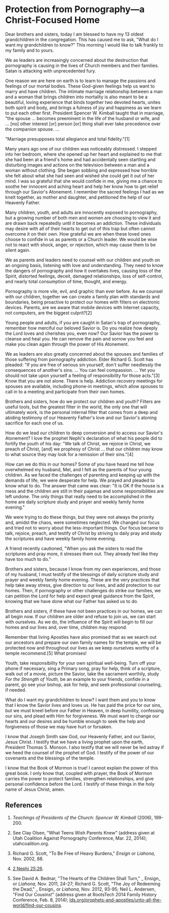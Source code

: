 # Protection from Pornography—a Christ-Focused Home

Dear brothers and sisters, today I am blessed to have my 13 oldest
grandchildren in the congregation. This has caused me to ask, "What do I want
my grandchildren to know?" This morning I would like to talk frankly to my
family and to yours.

We as leaders are increasingly concerned about the destruction that
pornography is causing in the lives of Church members and their families.
Satan is attacking with unprecedented fury.

One reason we are here on earth is to learn to manage the passions and
feelings of our mortal bodies. These God-given feelings help us want to marry
and have children. The intimate marriage relationship between a man and a
woman that brings children into mortality is also meant to be a beautiful,
loving experience that binds together two devoted hearts, unites both spirit
and body, and brings a fulness of joy and happiness as we learn to put each
other first. President Spencer W. Kimball taught that in marriage, "the spouse
... becomes preeminent in the life of the husband or wife, and ... [no] other
interest [or] person [or] thing shall ever take precedence over the companion
spouse. ...

"Marriage presupposes total allegiance and total fidelity."[1]

Many years ago one of our children was noticeably distressed. I stepped into
her bedroom, where she opened up her heart and explained to me that she had
been at a friend's home and had accidentally seen startling and disturbing
images and actions on the television between a man and a woman without
clothing. She began sobbing and expressed how horrible she felt about what she
had seen and wished she could get it out of her mind. I was so grateful that
she would confide in me, giving me a chance to soothe her innocent and aching
heart and help her know how to get relief through our Savior's Atonement. I
remember the sacred feelings I had as we knelt together, as mother and
daughter, and petitioned the help of our Heavenly Father.

Many children, youth, and adults are innocently exposed to pornography, but a
growing number of both men and women are choosing to view it and are drawn
back repeatedly until it becomes an addiction. These individuals may desire
with all of their hearts to get out of this trap but often cannot overcome it
on their own. How grateful we are when these loved ones choose to confide in
us as parents or a Church leader. We would be wise not to react with shock,
anger, or rejection, which may cause them to be silent again.

We as parents and leaders need to counsel with our children and youth on an
ongoing basis, listening with love and understanding. They need to know the
dangers of pornography and how it overtakes lives, causing loss of the Spirit,
distorted feelings, deceit, damaged relationships, loss of self-control, and
nearly total consumption of time, thought, and energy.

Pornography is more vile, evil, and graphic than ever before. As we counsel
with our children, together we can create a family plan with standards and
boundaries, being proactive to protect our homes with filters on electronic
devices. Parents, are we aware that mobile devices with Internet capacity, not
computers, are the biggest culprit?[2]

Young people and adults, if you are caught in Satan's trap of pornography,
remember how merciful our beloved Savior is. Do you realize how deeply the
Lord loves and cherishes you, even now? Our Savior has the power to cleanse
and heal you. He can remove the pain and sorrow you feel and make you clean
again through the power of His Atonement.

We as leaders are also greatly concerned about the spouses and families of
those suffering from pornography addiction. Elder Richard G. Scott has
pleaded: "If you are free of serious sin yourself, don't suffer needlessly the
consequences of another's sins. ... You can feel compassion. ... Yet you should
not take upon yourself a feeling of responsibility for those acts."[3] Know
that you are not alone. There is help. Addiction recovery meetings for spouses
are available, including phone-in meetings, which allow spouses to call in to
a meeting and participate from their own homes.

Brothers and sisters, how do we protect our children and youth? Filters are
useful tools, but the greatest filter in the world, the only one that will
ultimately work, is the personal internal filter that comes from a deep and
abiding testimony of our Heavenly Father's love and our Savior's atoning
sacrifice for each one of us.

How do we lead our children to deep conversion and to access our Savior's
Atonement? I love the prophet Nephi's declaration of what his people did to
fortify the youth of his day: "We talk of Christ, we rejoice in Christ, we
preach of Christ, [and] we prophesy of Christ ... that our children may know to
what source they may look for a remission of their sins."[4]

How can we do this in our homes? Some of you have heard me tell how
overwhelmed my husband, Mel, and I felt as the parents of four young children.
As we faced the challenges of parenting and keeping up with the demands of
life, we were desperate for help. We prayed and pleaded to know what to do.
The answer that came was clear: "It is OK if the house is a mess and the
children are still in their pajamas and some responsibilities are left undone.
The only things that really need to be accomplished in the home are daily
scripture study and prayer and weekly family home evening."

We were trying to do these things, but they were not always the priority and,
amidst the chaos, were sometimes neglected. We changed our focus and tried not
to worry about the less-important things. Our focus became to talk, rejoice,
preach, and testify of Christ by striving to daily pray and study the
scriptures and have weekly family home evening.

A friend recently cautioned, "When you ask the sisters to read the scriptures
and pray more, it stresses them out. They already feel like they have too much
to do."

Brothers and sisters, because I know from my own experiences, and those of my
husband, I must testify of the blessings of daily scripture study and prayer
and weekly family home evening. These are the very practices that help take
away stress, give direction to our lives, and add protection to our homes.
Then, if pornography or other challenges do strike our families, we can
petition the Lord for help and expect great guidance from the Spirit, knowing
that we have done what our Father has asked us to do.

Brothers and sisters, if these have not been practices in our homes, we can
all begin now. If our children are older and refuse to join us, we can start
with ourselves. As we do, the influence of the Spirit will begin to fill our
homes and our lives and, over time, children may respond.

Remember that living Apostles have also promised that as we search out our
ancestors and prepare our own family names for the temple, we will be
protected now and throughout our lives as we keep ourselves worthy of a temple
recommend.[5] What promises!

Youth, take responsibility for your own spiritual well-being. Turn off your
phone if necessary, sing a Primary song, pray for help, think of a scripture,
walk out of a movie, picture the Savior, take the sacrament worthily, study
_For the Strength of Youth,_ be an example to your friends, confide in a
parent, go see your bishop, ask for help, and seek professional counseling, if
needed.

What do I want my grandchildren to know? I want them and you to know that I
know the Savior lives and loves us. He has paid the price for our sins, but we
must kneel before our Father in Heaven, in deep humility, confessing our sins,
and plead with Him for forgiveness. We must want to change our hearts and our
desires and be humble enough to seek the help and forgiveness of those we may
have hurt or forsaken.

I know that Joseph Smith saw God, our Heavenly Father, and our Savior, Jesus
Christ. I testify that we have a living prophet upon the earth, President
Thomas S. Monson. I also testify that we will never be led astray if we heed
the counsel of the prophet of God. I testify of the power of our covenants and
the blessings of the temple.

I know that the Book of Mormon is true! I cannot explain the power of this
great book. I only know that, coupled with prayer, the Book of Mormon carries
the power to protect families, strengthen relationships, and give personal
confidence before the Lord. I testify of these things in the holy name of
Jesus Christ, amen.

## References

  1.  _Teachings of Presidents of the Church: Spencer W. Kimball_ (2006), 199-200.

  2.  See Clay Olsen, "What Teens Wish Parents Knew" (address given at Utah Coalition Against Pornography Conference, Mar. 22, 2014); utahcoalition.org.

  3.  Richard G. Scott, "To Be Free of Heavy Burdens," _Ensign_ or _Liahona,_ Nov. 2002, 88.

  4.  [2 Nephi 25:26](https://www.lds.org/scriptures/bofm/2-ne/25.26?lang=eng#25).

  5.  See David A. Bednar, "The Hearts of the Children Shall Turn," _ Ensign_ or _Liahona,_ Nov. 2011, 24-27; Richard G. Scott, "The Joy of Redeeming the Dead," _ Ensign_ or _Liahona,_ Nov. 2012, 93-95; Neil L. Andersen, "Find Our Cousins!" (address given at RootsTech 2014 Family History Conference, Feb. 8, 2014); [lds.org/prophets-and-apostles/unto-all-the-world/find-our-cousins](http://lds.org/prophets-and-apostles/unto-all-the-world/find-our-cousins).


